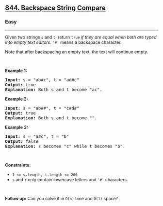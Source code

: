 <h2><a href="https://leetcode.com/problems/backspace-string-compare/">844. Backspace String Compare</a></h2><h3>Easy</h3><hr><div style="user-select: auto;"><p style="user-select: auto;">Given two strings <code style="user-select: auto;">s</code> and <code style="user-select: auto;">t</code>, return <code style="user-select: auto;">true</code> <em style="user-select: auto;">if they are equal when both are typed into empty text editors</em>. <code style="user-select: auto;">'#'</code> means a backspace character.</p>

<p style="user-select: auto;">Note that after backspacing an empty text, the text will continue empty.</p>

<p style="user-select: auto;">&nbsp;</p>
<p style="user-select: auto;"><strong style="user-select: auto;">Example 1:</strong></p>

<pre style="user-select: auto;"><strong style="user-select: auto;">Input:</strong> s = "ab#c", t = "ad#c"
<strong style="user-select: auto;">Output:</strong> true
<strong style="user-select: auto;">Explanation:</strong> Both s and t become "ac".
</pre>

<p style="user-select: auto;"><strong style="user-select: auto;">Example 2:</strong></p>

<pre style="user-select: auto;"><strong style="user-select: auto;">Input:</strong> s = "ab##", t = "c#d#"
<strong style="user-select: auto;">Output:</strong> true
<strong style="user-select: auto;">Explanation:</strong> Both s and t become "".
</pre>

<p style="user-select: auto;"><strong style="user-select: auto;">Example 3:</strong></p>

<pre style="user-select: auto;"><strong style="user-select: auto;">Input:</strong> s = "a#c", t = "b"
<strong style="user-select: auto;">Output:</strong> false
<strong style="user-select: auto;">Explanation:</strong> s becomes "c" while t becomes "b".
</pre>

<p style="user-select: auto;">&nbsp;</p>
<p style="user-select: auto;"><strong style="user-select: auto;">Constraints:</strong></p>

<ul style="user-select: auto;">
	<li style="user-select: auto;"><code style="user-select: auto;"><span style="user-select: auto;">1 &lt;= s.length, t.length &lt;= 200</span></code></li>
	<li style="user-select: auto;"><span style="user-select: auto;"><code style="user-select: auto;">s</code> and <code style="user-select: auto;">t</code> only contain lowercase letters and <code style="user-select: auto;">'#'</code> characters.</span></li>
</ul>

<p style="user-select: auto;">&nbsp;</p>
<p style="user-select: auto;"><strong style="user-select: auto;">Follow up:</strong> Can you solve it in <code style="user-select: auto;">O(n)</code> time and <code style="user-select: auto;">O(1)</code> space?</p>
</div>